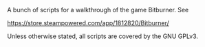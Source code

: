 A bunch of scripts for a walkthrough of the game Bitburner.  See

https://store.steampowered.com/app/1812820/Bitburner/

Unless otherwise stated, all scripts are covered by the GNU GPLv3.
